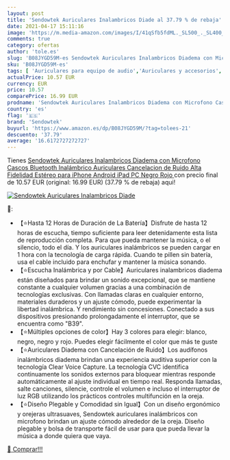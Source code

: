 ```yaml
---
layout: post
title: 'Sendowtek Auriculares Inalambricos Diade al 37.79 % de rebaja'
date: 2021-04-17 15:11:16
image: 'https://m.media-amazon.com/images/I/41qSfb5fdML._SL500_._SL400_.jpg'
comments: true
category: ofertas
author: 'tole.es'
slug: 'B08JYGD59M-es Sendowtek Auriculares Inalambricos Diadema con Microfono...'
sku: 'B08JYGD59M-es'
tags: [ 'Auriculares para equipo de audio','Auriculares y accesorios','Electrónica','android','sendowtek', ]
actualPrice: 10.57 EUR
currency: EUR
price: 10.57
comparePrice: 16.99 EUR
prodname: 'Sendowtek Auriculares Inalambricos Diadema con Microfono Cascos Bluetooth Inalámbrico Auriculares Cancelacion de Ruido Alta Fidelidad Estéreo para iPhone Android iPad PC Negro Rojo '
country: 'es'
flag: '🇪🇸'
brand: 'Sendowtek'
buyurl: 'https://www.amazon.es/dp/B08JYGD59M/?tag=tolees-21'
descuento: '37.79'
average: '16.6172727272727'
---
```


Tienes [Sendowtek Auriculares Inalambricos Diadema con Microfono Cascos Bluetooth Inalámbrico Auriculares Cancelacion de Ruido Alta Fidelidad Estéreo para iPhone Android iPad PC Negro Rojo ](https://www.amazon.es/dp/B08JYGD59M/?tag=tolees-21) con precio final de  10.57 EUR (original: 16.99 EUR) (37.79 %  de rebaja) aqui!

[![Sendowtek Auriculares Inalambricos Diade](https://m.media-amazon.com/images/I/41qSfb5fdML._SL500_._SL400_.jpg)](https://www.amazon.es/dp/B08JYGD59M/?tag=tolees-21)

🔎:

- 【⭐Hasta 12 Horas de Duración de La Batería】Disfrute de hasta 12 horas de escucha, tiempo suficiente para leer detenidamente esta lista de reproducción completa. Para que pueda mantener la música, o el silencio, todo el día. Y los auriculares inalámbricos se pueden cargar en 1 hora con la tecnología de carga rápida. Cuando te pillen sin batería, usa el cable incluido para enchufar y mantener la música sonando.
- 【⭐Escucha Inalámbrica y por Cable】Auriculares inalambricos diadema están diseñados para brindar un sonido excepcional, que se mantiene constante a cualquier volumen gracias a una combinación de tecnologías exclusivas. Con llamadas claras en cualquier entorno, materiales duraderos y un ajuste cómodo, puede experimentar la libertad inalámbrica. Y rendimiento sin concesiones. Conectado a sus dispositivos presionando prolongadamente el interruptor, que se encuentra como "B39".
- 【⭐Múltiples opciones de color】Hay 3 colores para elegir: blanco, negro, negro y rojo. Puedes elegir fácilmente el color que más te guste
- 【⭐Auriculares Diadema con Cancelación de Ruido】Los audífonos inalámbricos diadema brindan una experiencia auditiva superior con la tecnología Clear Voice Capture. La tecnología CVC identifica continuamente los sonidos externos para bloquear mientras responde automáticamente al ajuste individual en tiempo real. Responda llamadas, salte canciones, silencie, controle el volumen e incluso el interruptor de luz RGB utilizando los prácticos controles multifunción en la oreja.
- 【⭐Diseño Plegable y Comodidad sin Igual】Con un diseño ergonómico y orejeras ultrasuaves, Sendowtek auriculares inalámbricos con microfono brindan un ajuste cómodo alrededor de la oreja. Diseño plegable y bolsa de transporte fácil de usar para que pueda llevar la música a donde quiera que vaya.

[🛒 Comprar!!!](https://www.amazon.es/dp/B08JYGD59M/?tag=tolees-21)
